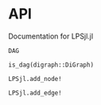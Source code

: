 # API

Documentation for LPSjl.jl

```@docs
DAG
```

```@docs
is_dag(digraph::DiGraph)
```

```@docs
LPSjl.add_node!
```

```@docs
LPSjl.add_edge! 
```
